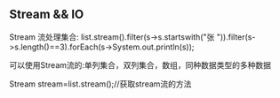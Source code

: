 ## Stream && IO
Stream 流处理集合: list.stream().filter(s->s.startswith("张 ")).filter(s->s.length()==3).forEach(s->System.out.println(s));

可以使用Stream流的:单列集合，双列集合，数组，同种数据类型的多种数据

Stream<String> stream=list.stream();//获取stream流的方法
